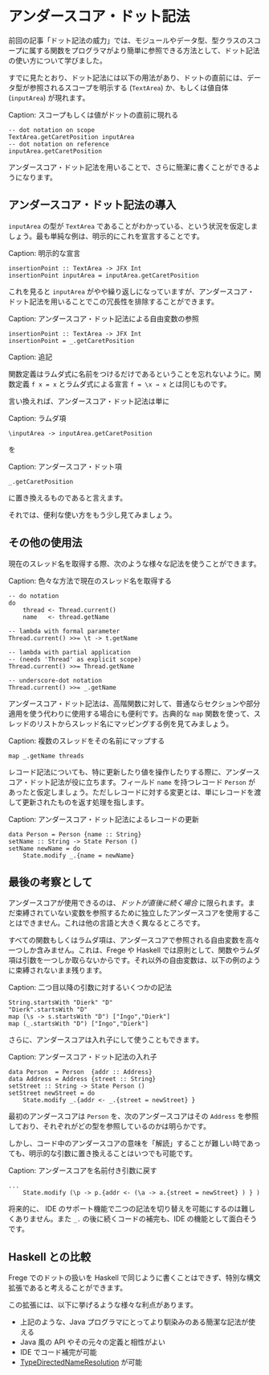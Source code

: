 # アンダースコア・ドット記法

前回の記事「ドット記法の威力」では、モジュールやデータ型、型クラスのスコープに属する関数をプログラマがより簡単に参照できる方法として、ドット記法の使い方について学びました。

すでに見たとおり、ドット記法には以下の用法があり、ドットの直前には、データ型が参照されるスコープを明示する (`TextArea`) か、もしくは値自体 (`inputArea`) が現れます。

Caption: スコープもしくは値がドットの直前に現れる

```
-- dot notation on scope
TextArea.getCaretPosition inputArea
-- dot notation on reference
inputArea.getCaretPosition
```

アンダースコア・ドット記法を用いることで、さらに簡潔に書くことができるようになります。

## アンダースコア・ドット記法の導入

`inputArea` の型が `TextArea` であることがわかっている、という状況を仮定しましょう。最も単純な例は、明示的にこれを宣言することです。

Caption: 明示的な宣言

```
insertionPoint :: TextArea -> JFX Int
insertionPoint inputArea = inputArea.getCaretPosition
```

これを見ると `inputArea` がやや繰り返しになっていますが、アンダースコア・ドット記法を用いることでこの冗長性を排除することができます。

Caption: アンダースコア・ドット記法による自由変数の参照

```
insertionPoint :: TextArea -> JFX Int
insertionPoint = _.getCaretPosition
```

Caption: 追記

関数定義はラムダ式に名前をつけるだけであるということを忘れないように。関数定義 `f x = x` とラムダ式による宣言 `f = \x → x` とは同じものです。

言い換えれば、アンダースコア・ドット記法は単に

Caption: ラムダ項

```
\inputArea -> inputArea.getCaretPosition
```

を

Caption: アンダースコア・ドット項

```
_.getCaretPosition
```

に置き換えるものであると言えます。

それでは、便利な使い方をもう少し見てみましょう。

## その他の使用法

現在のスレッド名を取得する際、次のような様々な記法を使うことができます。

Caption: 色々な方法で現在のスレッド名を取得する

```
-- do notation
do
    thread <- Thread.current()
    name   <- thread.getName

-- lambda with formal parameter
Thread.current() >>= \t -> t.getName

-- lambda with partial application
-- (needs 'Thread' as explicit scope)
Thread.current() >>= Thread.getName

-- underscore-dot notation
Thread.current() >>= _.getName
```

アンダースコア・ドット記法は、高階関数に対して、普通ならセクションや部分適用を使う代わりに使用する場合にも便利です。古典的な `map` 関数を使って、スレッドのリストからスレッド名にマッピングする例を見てみましょう。

Caption: 複数のスレッドをその名前にマップする

```
map _.getName threads
```

レコード記法についても、特に更新したり値を操作したりする際に、アンダースコア・ドット記法が役に立ちます。フィールド `name` を持つレコード `Person` があったと仮定しましょう。ただしレコードに対する変更とは、単にレコードを渡して更新されたものを返す処理を指します。

Caption: アンダースコア・ドット記法によるレコードの更新

```
data Person = Person {name :: String}
setName :: String -> State Person ()
setName newName = do
    State.modify _.{name = newName}
```

## 最後の考察として

アンダースコアが使用できるのは、_ドットが直後に続く場合_ に限られます。まだ束縛されていない変数を参照するために独立したアンダースコアを使用することはできません。これは他の言語と大きく異なるところです。

すべての関数もしくはラムダ項は、アンダースコアで参照される自由変数を高々一つしか含みません。これは、Frege や Haskell では原則として、関数やラムダ項は引数を一つしか取らないからです。それ以外の自由変数は、以下の例のように束縛されないまま残ります。

Caption: 二つ目以降の引数に対するいくつかの記法

```
String.startsWith "Dierk" "D"
"Dierk".startsWith "D"
map (\s -> s.startsWith "D") ["Ingo","Dierk"]
map (_.startsWith "D") ["Ingo","Dierk"]
```

さらに、アンダースコアは入れ子にして使うこともできます。

Caption: アンダースコア・ドット記法の入れ子

```
data Person  = Person  {addr :: Address}
data Address = Address {street :: String}
setStreet :: String -> State Person ()
setStreet newStreet = do
    State.modify _.{addr <- _.{street = newStreet} }
```

最初のアンダースコアは `Person` を、次のアンダースコアはその `Address` を参照しており、それぞれがどの型を参照しているのかは明らかです。

しかし、コード中のアンダースコアの意味を「解読」することが難しい時であっても、明示的な引数に置き換えることはいつでも可能です。

Caption: アンダースコアを名前付き引数に戻す

```
...
    State.modify (\p -> p.{addr <- (\a -> a.{street = newStreet} ) } )
```

将来的に、 IDE のサポート機能で二つの記法を切り替えを可能にするのは難しくありません。また `_.`  の後に続くコードの補完も、IDE の機能として面白そうです。

## Haskell との比較

Frege でのドットの扱いを Haskell で同じように書くことはできず、特別な構文拡張であると考えることができます。

この拡張には、以下に挙げるような様々な利点があります。

* 上記のような、Java プログラマにとってより馴染みのある簡潔な記法が使える
* Java 風の API やその元々の定義と相性がよい
* IDE でコード補完が可能
* [TypeDirectedNameResolution](https://prime.haskell.org/wiki/TypeDirectedNameResolution) が可能
